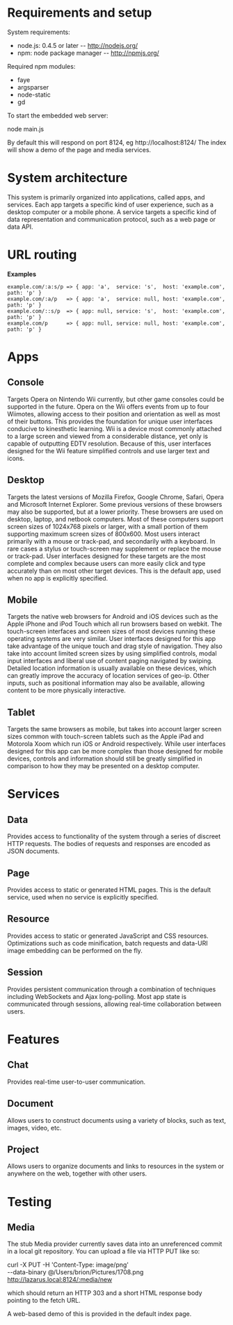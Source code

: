 # Requirements and setup

System requirements:
* node.js: 0.4.5 or later -- http://nodejs.org/
* npm: node package manager -- http://npmjs.org/

Required npm modules:
* faye
* argsparser
* node-static
* gd

To start the embedded web server:

  node main.js

By default this will respond on port 8124, eg http://localhost:8124/
The index will show a demo of the page and media services.


# System architecture

This system is primarily organized into applications, called apps, and services. Each app targets a specific kind of user experience, such as a desktop computer or a mobile phone. A service targets a specific kind of data representation and communication protocol, such as a web page or data API.

# URL routing

**Examples**

	example.com/:a:s/p => { app: 'a',  service: 's',  host: 'example.com', path: 'p' }
	example.com/:a/p   => { app: 'a',  service: null, host: 'example.com', path: 'p' }
	example.com/::s/p  => { app: null, service: 's',  host: 'example.com', path: 'p' }
	example.com/p      => { app: null, service: null, host: 'example.com', path: 'p' }

# Apps

## Console

Targets Opera on Nintendo Wii currently, but other game consoles could be supported in the future. Opera on the Wii offers events from up to four Wiimotes, allowing access to their position and orientation as well as most of their buttons. This provides the foundation for unique user interfaces conducive to kinesthetic learning. Wii is a device most commonly attached to a large
screen and viewed from a considerable distance, yet only is capable of outputting EDTV resolution. Because of this, user interfaces designed for the Wii feature simplified controls and use larger text and icons.

## Desktop

Targets the latest versions of Mozilla Firefox, Google Chrome, Safari, Opera and Microsoft Internet Explorer. Some previous versions of these browsers may also be supported, but at a lower priority. These browsers are used on desktop, laptop, and netbook computers. Most of these computers support screen sizes of 1024x768 pixels or larger, with a small portion of them supporting maximum screen sizes of 800x600. Most users interact primarily with a mouse or track-pad, and secondarily with a keyboard. In rare cases a stylus or touch-screen may supplement or replace the mouse or track-pad. User interfaces designed for these targets are the most complete and complex because users can more easily click and type accurately than on most other target devices. This is the default app, used when no app is explicitly specified.

## Mobile

Targets the native web browsers for Android and iOS devices such as the Apple iPhone and iPod Touch which all run browsers based on webkit. The touch-screen interfaces and screen sizes of most devices running these operating systems are very similar. User interfaces designed for this app take advantage of the unique touch and drag style of navigation. They also take into account limited screen sizes by using simplified controls, modal input interfaces and liberal use of content paging navigated by swiping. Detailed location information is usually available on these devices, which can greatly improve the accuracy of location services of geo-ip. Other inputs, such as positional information may also be available, allowing content to be more physically interactive.

## Tablet

Targets the same browsers as mobile, but takes into account larger screen sizes common with touch-screen tablets such as the Apple iPad and Motorola Xoom which run iOS or Android respectively. While user interfaces designed for this app can be more complex than those designed for mobile devices, controls and information should still be greatly simplified in comparison to how they may be presented on a desktop computer.

# Services

## Data

Provides access to functionality of the system through a series of discreet HTTP requests. The bodies of requests and responses are encoded as JSON documents.

## Page

Provides access to static or generated HTML pages. This is the default service, used when no service is explicitly specified.

## Resource

Provides access to static or generated JavaScript and CSS resources. Optimizations such as code minification, batch requests and data-URI image embedding can be performed on the fly.

## Session

Provides persistent communication through a combination of techniques including WebSockets and Ajax long-polling. Most app state is communicated through sessions, allowing real-time collaboration between users.

# Features

## Chat

Provides real-time user-to-user communication.

## Document

Allows users to construct documents using a variety of blocks, such as text, images, video, etc.

## Project

Allows users to organize documents and links to resources in the system or anywhere on the web, together with other users.

# Testing

## Media

The stub Media provider currently saves data into an unreferenced commit in a local git repository.
You can upload a file via HTTP PUT like so:

  curl -X PUT -H 'Content-Type: image/png' \
    --data-binary @/Users/brion/Pictures/1708.png \
    http://lazarus.local:8124/:media/new

which should return an HTTP 303 and a short HTML response body pointing to the fetch URL.

A web-based demo of this is provided in the default index page.
